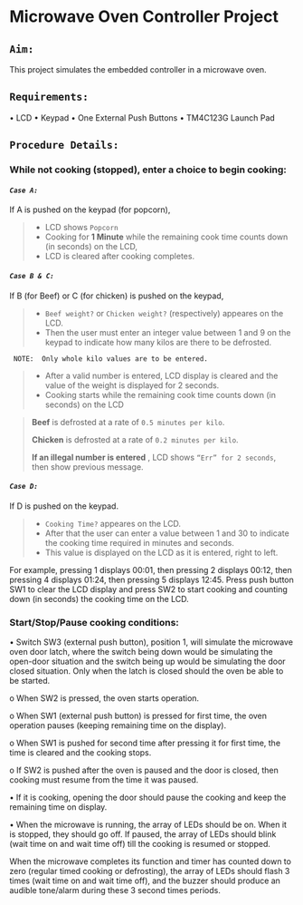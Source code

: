 # Microwave Oven Controller Project

## `Aim:`
This project simulates the embedded controller in a microwave oven.
## `Requirements:`
• LCD
• Keypad
• One External Push Buttons
• TM4C123G Launch Pad

## `Procedure Details:`

### While not cooking (stopped), enter a choice to begin cooking:

#### ***`Case A:`***  
If A is pushed on the keypad (for popcorn), 
> * LCD shows `Popcorn`
> * Cooking for **1 Minute** while the remaining cook time counts down (in seconds) on the LCD, 
> * LCD is cleared after cooking completes.

#### ***`Case B & C:`***  
If B (for Beef) or C (for chicken) is pushed on the keypad, 
> * `Beef weight?` or `Chicken weight?` (respectively) appeares on the LCD. 
> * Then the user must enter an integer value between 1 and 9 on the keypad to indicate how many kilos are there to be defrosted.

     NOTE:  Only whole kilo values are to be entered. 
> * After a valid number is entered, LCD display is cleared and the value of the weight is displayed for 2 seconds.
> * Cooking starts while the remaining cook time counts down (in seconds) on the LCD 


   > **Beef** is defrosted at a rate of `0.5 minutes per kilo`.
   > 
   > **Chicken** is defrosted at a rate of `0.2 minutes per kilo`.
   > 
   > **If an illegal number is entered** , LCD shows `“Err” for 2 seconds`, then show previous message.
   
#### ***`Case D:`*** 
If D is pushed on the keypad.
> * `Cooking Time?` appeares on the LCD. 
>* After that the user can enter a value between 1 and 30 to indicate the cooking time required in minutes and seconds. 
>* This value is displayed on the LCD as it is entered, right to left. 

For example, pressing 1 displays 00:01, then pressing 2 displays 00:12, then pressing 4 displays 01:24, then pressing 5 displays 12:45. 
Press push button SW1 to clear the LCD 
display and press SW2 to start cooking and counting down (in seconds) the cooking time on the LCD.

### Start/Stop/Pause cooking conditions:

• Switch SW3 (external push button), position 1, will simulate the microwave oven door latch, 
where the switch being down would be simulating the open-door situation and the switch being up would be simulating the door closed situation. 
Only when the latch is closed should the oven be able to be started.

   o When SW2 is pressed, the oven starts operation.
   
   o When SW1 (external push button) is pressed for first time, the oven operation pauses (keeping remaining time on the display).
   
   o When SW1 is pushed for second time after pressing it for first time, the time is cleared and the cooking stops.
   
   o If SW2 is pushed after the oven is paused and the door is closed, then cooking must resume from the time it was paused.

• If it is cooking, opening the door should pause the cooking and keep the remaining time on display.

• When the microwave is running, the array of LEDs should be on. When it is stopped, they should go off. 
If paused, the array of LEDs should blink (wait time on and wait time off) till the cooking is resumed or stopped.

When the microwave completes its function and timer has counted down to zero (regular timed cooking or defrosting), 
the array of LEDs should flash 3 times (wait time on and wait time off), and the buzzer should produce an audible tone/alarm during these 3 second times periods.
